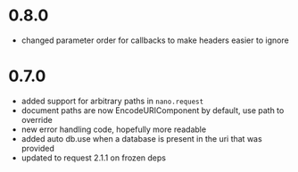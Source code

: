 # 0.8.0

* changed parameter order for callbacks to make headers easier to ignore

# 0.7.0

* added support for arbitrary paths in `nano.request`
* document paths are now EncodeURIComponent by default, use path to override
* new error handling code, hopefully more readable
* added auto db.use when a database is present in the uri that was provided
* updated to request 2.1.1 on frozen deps

